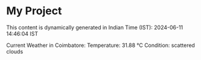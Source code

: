 # My Project

This content is dynamically generated in Indian Time (IST): 2024-06-11 14:46:04 IST


Current Weather in Coimbatore:
Temperature: 31.88 °C
Condition: scattered clouds
